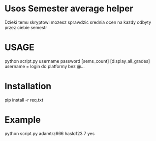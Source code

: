 # Usos Semester average helper
Dzieki temu skryptowi mozesz sprawdzic srednia ocen na kazdy odbyty przez ciebie semestr

# USAGE
python script.py username password [sems_count] [display_all_grades]
username = login do platformy bez @...

# Installation
pip install -r req.txt

# Example
python script.py adamtrz666 haslo123 7 yes
